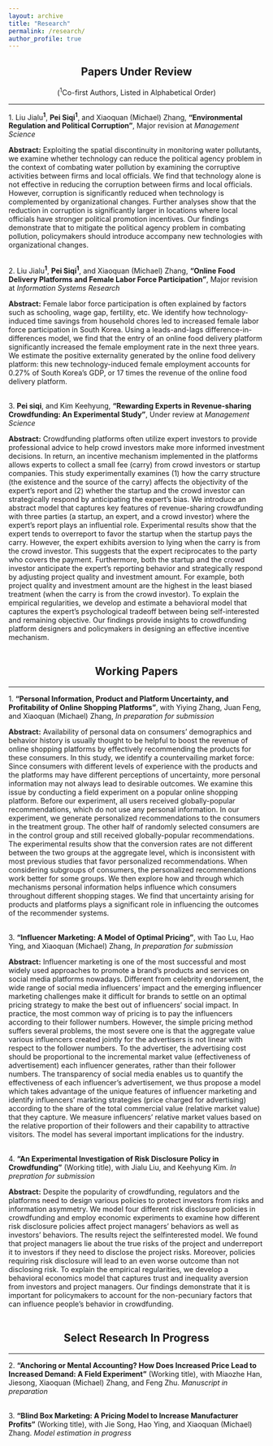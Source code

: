 ```yaml
---
layout: archive
title: "Research"
permalink: /research/
author_profile: true
---
```


## <center>Papers Under Review</center>
<center>(<sup>1</sup>Co-first Authors, Listed in Alphabetical Order)</center>

---

&#49;. Liu Jialu<sup>**1**</sup>, **Pei Siqi**<sup>**1**</sup>, and Xiaoquan (Michael) Zhang, **“Environmental Regulation and Political Corruption”**, Major revision at *Management Science*  


**Abstract:** Exploiting the spatial discontinuity in monitoring water pollutants, we examine whether technology can reduce the political agency problem in the context of combating water pollution by examining the corruptive activities between firms and local officials. We find that technology alone is not effective in reducing the corruption between firms and local officials. However, corruption is significantly reduced when technology is complemented by organizational changes. Further analyses show that the reduction in corruption is significantly larger in locations where local officials have stronger political promotion incentives. Our findings demonstrate that to mitigate the political agency problem in combating pollution, policymakers should introduce accompany new technologies with organizational changes.
<br>
<br>
 
 
&#50;. Liu Jialu<sup>**1**</sup>, **Pei Siqi**<sup>**1**</sup>, and Xiaoquan (Michael) Zhang, **“Online Food Delivery Platforms and Female Labor Force Participation”**, Major revision at *Information Systems Research*  

  
  
**Abstract:** Female labor force participation is often explained by factors such as schooling, wage gap, fertility, etc. We identify how technology-induced time savings from household chores led to increased female labor force participation in South Korea. Using a leads-and-lags difference-in-differences model, we find that the entry of an online food delivery platform significantly increased the female employment rate in the next three years. We estimate the positive externality generated by the online food delivery platform: this new technology-induced female employment accounts for 0.27% of South Korea’s GDP, or 17 times the revenue of the online food delivery platform.
<br>
<br>
 
 
&#51;. **Pei siqi**, and Kim Keehyung, **“Rewarding Experts in Revenue-sharing Crowdfunding: An Experimental Study”**, Under review at *Management Science*

**Abstract:** Crowdfunding platforms often utilize expert investors to provide professional advice to help crowd investors make more informed investment decisions. In return, an incentive mechanism implemented in the platforms allows experts to collect a small fee (carry) from crowd investors or startup companies. This study experimentally examines (1) how the carry structure (the existence and the source of the carry) affects the objectivity of the expert’s report and (2) whether the startup and the crowd investor can strategically respond by anticipating the expert’s bias. We introduce an abstract model that captures key features of revenue-sharing crowdfunding with three parties (a startup, an expert, and a crowd investor) where the expert’s report plays an influential role. Experimental results show that the expert tends to overreport to favor the startup when the startup pays the carry. However, the expert exhibits aversion to lying when the carry is from the crowd investor. This suggests that the expert reciprocates to the party who covers the payment. Furthermore, both the startup and the crowd investor anticipate the expert’s reporting behavior and strategically respond by adjusting project quality and investment amount. For example, both project quality and investment amount are the highest in the least biased treatment (when the carry is from the crowd investor). To explain the empirical regularities, we develop and estimate a behavioral model that captures the expert’s psychological tradeoff between being self-interested and remaining objective. Our findings provide insights to crowdfunding platform designers and policymakers in designing an effective incentive mechanism.
<br>
<br> 
  
## <center>Working Papers</center>
---


&#49;. **“Personal Information, Product and Platform Uncertainty, and Profitability of Online Shopping Platforms”**, with Yiying Zhang, Juan Feng, and Xiaoquan (Michael) Zhang, *In preparation for submission*

**Abstract:** Availability of personal data on consumers’ demographics and behavior history is usually thought to be helpful to boost the revenue of online shopping platforms by effectively recommending the products for these consumers. In this study, we identify a countervailing market force: Since consumers with different levels of experience with the products and the platforms may have different perceptions of uncertainty, more personal information may not always lead to desirable outcomes. We examine this issue by conducting a field experiment on a popular online shopping platform. Before our experiment, all users received globally-popular recommendations, which do not use any personal information. In our experiment, we generate personalized recommendations to the consumers in the treatment group. The other half of randomly selected consumers are in the control group and still received globally-popular recommendations. The experimental results show that the conversion rates are not different between the two groups at the aggregate level, which is inconsistent with most previous studies that favor personalized recommendations. When considering subgroups of consumers, the personalized recommendations work better for some groups. We then explore how and through which mechanisms personal information helps influence which consumers throughout different shopping stages. We find that uncertainty arising for products and platforms plays a significant role in influencing the outcomes of the recommender systems. 
<br>
<br>

&#51;. **“Influencer Marketing: A Model of Optimal Pricing”**, with Tao Lu, Hao Ying, and Xiaoquan (Michael) Zhang, *In preparation for submission*

**Abstract:** Influencer marketing is one of the most successful and most widely used approaches to promote a brand’s products and services on social media platforms nowadays. Different from celebrity endorsement, the wide range of social media influencers’ impact and the emerging influencer marketing challenges make it difficult for brands to settle on an optimal pricing strategy to make the best out of influencers’ social impact. In practice, the most common way of pricing is to pay the influencers according to their follower numbers. However, the simple pricing method suffers several problems, the most severe one is that the aggregate value various influencers created jointly for the advertisers is not linear with respect to the follower numbers. To the advertiser, the advertising cost should be proportional to the incremental market value (effectiveness of advertisement) each influencer generates, rather than their follower numbers. The transparency of social media enables us to quantify the effectiveness of each influencer’s advertisement, we thus propose a model which takes advantage of the unique features of influencer marketing and identify influencers’ markting strategies (price charged for advertising) according to the share of the total commercial value (relative market value) that they capture. We measure influencers’ relative market values based on the relative proportion of their followers and their capability to attractive visitors. The model has several important implications for the industry.
<br>
<br>

&#52;. **“An Experimental Investigation of Risk Disclosure Policy in Crowdfunding”** (Working title), with Jialu Liu, and Keehyung Kim. *In prepration for submission*  

**Abstract:** Despite the popularity of crowdfunding, regulators and the platforms need to design various policies to protect investors from risks and information asymmetry. We model four different risk disclosure policies in crowdfunding and employ economic experiments to examine how different risk disclosure policies affect project managers’ behaviors as well as investors’ behaviors. The results reject the selfinterested model. We found that project managers lie about the true risks of the project and underreport it to investors if they need to disclose the project risks. Moreover, policies requiring risk disclosure will lead to an even worse outcome than not disclosing risk. To explain the empirical regularities, we develop a behavioral economics model that captures trust and inequality aversion from investors and project managers. Our findings demonstrate that it is important for policymakers to account for the non-pecuniary factors that can influence people’s behavior in crowdfunding.
<br>
<br>

## <center>Select Research In Progress</center>
---

&#50;. **“Anchoring or Mental Accounting? How Does Increased Price Lead to Increased Demand: A Field Experiment”** (Working title), with Miaozhe Han, Jiesong, Xiaoquan (Michael) Zhang, and Feng Zhu. *Manuscript in preparation*
<br>
<br>


&#51;. **“Blind Box Marketing: A Pricing Model to Increase Manufacturer Profits”** (Working title), with Jie Song, Hao Ying, and Xiaoquan (Michael) Zhang. *Model estimation in progress*
<br>
<br>




